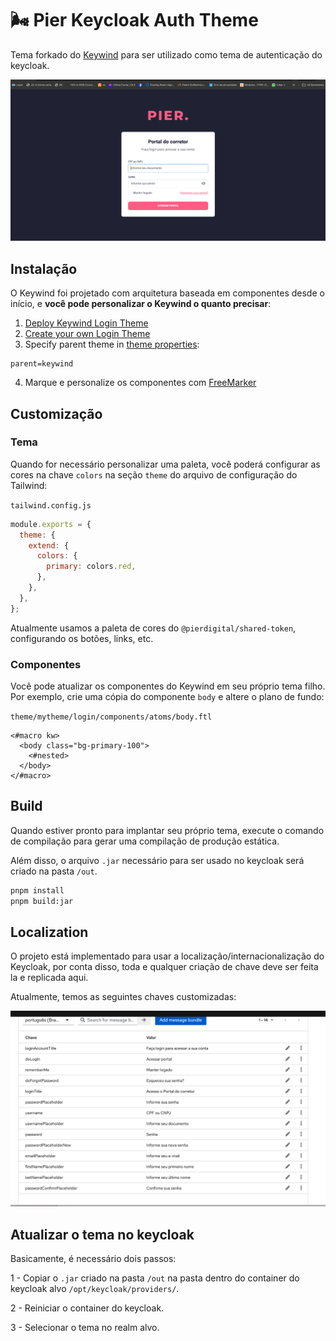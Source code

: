 # :wind_face: Pier Keycloak Auth Theme

Tema forkado do [Keywind](https://github.com/lukin/keywind) para ser utilizado como tema de autenticação do keycloak.

![Preview](./preview.png)

## Instalação

O Keywind foi projetado com arquitetura baseada em componentes desde o início, e **você pode personalizar o Keywind o quanto precisar**:

1. [Deploy Keywind Login Theme](https://www.keycloak.org/docs/latest/server_development/#deploying-themes)
2. [Create your own Login Theme](https://www.keycloak.org/docs/latest/server_development/#creating-a-theme)
3. Specify parent theme in [theme properties](https://www.keycloak.org/docs/latest/server_development/#theme-properties):

```
parent=keywind
```

4. Marque e personalize os componentes com [FreeMarker](https://freemarker.apache.org/docs/dgui_quickstart_template.html)

## Customização

### Tema

Quando for necessário personalizar uma paleta, você poderá configurar as cores na chave `colors` na seção `theme` do arquivo de configuração do Tailwind:

`tailwind.config.js`

```js
module.exports = {
  theme: {
    extend: {
      colors: {
        primary: colors.red,
      },
    },
  },
};
```

Atualmente usamos a paleta de cores do `@pierdigital/shared-token`, configurando os botões, links, etc.

### Componentes

Você pode atualizar os componentes do Keywind em seu próprio tema filho. Por exemplo, crie uma cópia do componente `body` e altere o plano de fundo:

`theme/mytheme/login/components/atoms/body.ftl`

```
<#macro kw>
  <body class="bg-primary-100">
    <#nested>
  </body>
</#macro>
```

## Build

Quando estiver pronto para implantar seu próprio tema, execute o comando de compilação para gerar uma compilação de produção estática.

Além disso, o arquivo `.jar` necessário para ser usado no keycloak será criado na pasta `/out`.

```bash
pnpm install
pnpm build:jar
```

## Localization

O projeto está implementado para usar a localização/internacionalização do Keycloak, por conta disso, toda e qualquer criação de chave deve ser feita la e replicada aqui.

Atualmente, temos as seguintes chaves customizadas:

![Chaves](./keys.png)

## Atualizar o tema no keycloak

Basicamente, é necessário dois passos:

1 - Copiar o `.jar` criado na pasta `/out` na pasta dentro do container do keycloak alvo `/opt/keycloak/providers/`.

2 - Reiniciar o container do keycloak.

3 - Selecionar o tema no realm alvo.
